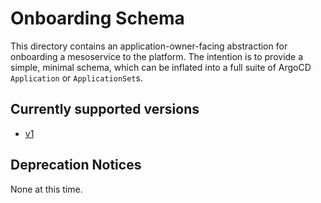 # Onboarding Schema

This directory contains an application-owner-facing abstraction for onboarding a mesoservice to the platform.
The intention is to provide a simple, minimal schema, which can be inflated into a full suite of ArgoCD `Application` or `ApplicationSet`s.

## Currently supported versions
- [v1](v1/)

## Deprecation Notices
None at this time.
